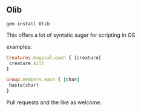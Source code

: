 ## Olib

`gem install Olib`

This offers a lot of syntatic sugar for scripting in GS

examples:

``` ruby
Creatures.magical.each { |creature|
 creature.kill
}
```

``` ruby
Group.members.each { |char|
 haste(char)
}
```

Pull requests and the like as welcome.
